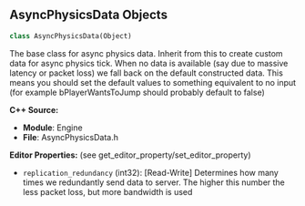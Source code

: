 ## AsyncPhysicsData Objects

```python
class AsyncPhysicsData(Object)
```

The base class for async physics data. Inherit from this to create custom data for async physics tick.
When no data is available (say due to massive latency or packet loss) we fall back on the default constructed data.
This means you should set the default values to something equivalent to no input (for example bPlayerWantsToJump should probably default to false)

**C++ Source:**

- **Module**: Engine
- **File**: AsyncPhysicsData.h

**Editor Properties:** (see get_editor_property/set_editor_property)

- ``replication_redundancy`` (int32):  [Read-Write] Determines how many times we redundantly send data to server. The higher this number the less packet loss, but more bandwidth is used

<a id="unreal.AudioPanelWidgetInterface"></a>
